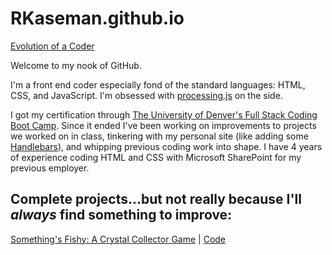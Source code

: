 # RKaseman.github.io

[Evolution of a Coder](https://rkaseman.github.io/)

Welcome to my nook of GitHub.

I'm a front end coder especially fond of the standard languages: HTML, CSS, and JavaScript. I'm obsessed with [processing.js](http://processingjs.org/) on the side.

I got my certification through [The University of Denver's Full Stack Coding Boot Camp](https://bootcamp.du.edu/coding/full-time/). Since it ended I've been working on improvements to projects we worked on in class, tinkering with my personal site (like adding some [Handlebars](https://handlebarsjs.com/)), and whipping previous coding work into shape. I have 4 years of experience coding HTML and CSS with Microsoft SharePoint for my previous employer.

## Complete projects...but not really because I'll _always_ find something to improve:

[Something's Fishy: A Crystal Collector Game](https://rkaseman.github.io/unit-04-game-crystal-collector/)
 | 
[Code](https://github.com/RKaseman/unit-04-game-crystal-collector)